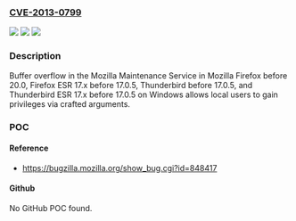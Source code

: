 ### [CVE-2013-0799](https://cve.mitre.org/cgi-bin/cvename.cgi?name=CVE-2013-0799)
![](https://img.shields.io/static/v1?label=Product&message=n%2Fa&color=blue)
![](https://img.shields.io/static/v1?label=Version&message=n%2Fa&color=blue)
![](https://img.shields.io/static/v1?label=Vulnerability&message=n%2Fa&color=brighgreen)

### Description

Buffer overflow in the Mozilla Maintenance Service in Mozilla Firefox before 20.0, Firefox ESR 17.x before 17.0.5, Thunderbird before 17.0.5, and Thunderbird ESR 17.x before 17.0.5 on Windows allows local users to gain privileges via crafted arguments.

### POC

#### Reference
- https://bugzilla.mozilla.org/show_bug.cgi?id=848417

#### Github
No GitHub POC found.

